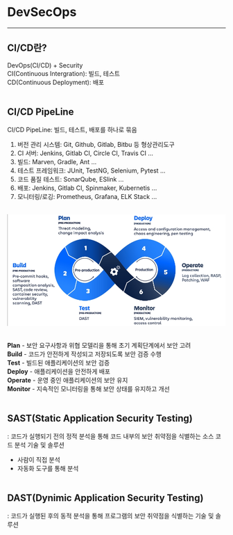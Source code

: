 # DevSecOps
---

## CI/CD란?
DevOps(CI/CD) + Security<br>
CI(Continuous Intergration): 빌드, 테스트<br>
CD(Continuous Deployment): 배포<br><br>

## CI/CD PipeLine
CI/CD PipeLine: 빌드, 테스트, 배포를 하나로 묶음<br>
1. 버전 관리 시스템: Git, Github, Gitlab, Bitbu 등 형상관리도구<br>
2. CI 서버: Jenkins, Gitlab CI, Circle CI, Travis CI ...<br>
3. 빌드: Marven, Gradle, Ant ...<br>
4. 테스트 프레임워크: JUnit, TestNG, Selenium, Pytest ...<br>
5. 코드 품질 테스트: SonarQube, ESlink ...<br>
6. 배포: Jenkins, Gitlab CI, Spinmaker, Kubernetis ...<br>
7. 모니터링/로깅: Prometheus, Grafana, ELK Stack ...<br><br>

![DevSecOps Pipeline](posts/cloud/img/devsecops.png)<br><br>

**Plan** - 보안 요구사항과 위협 모델리을 통해 초기 계획단계에서 보안 고려<br>
**Build** - 코드가 안전하게 작성되고 저장되도록 보안 검증 수행<br>
**Test** - 빌드된 애플리케이션의 보안 검증<br>
**Deploy** - 애플리케이션을 안전하게 배포<br>
**Operate** - 운영 중인 애플리케이션의 보안 유지<br>
**Monitor** - 지속적인 모니터링을 통해 보안 상태를 유지하고 개선<br><br>

## SAST(Static Application Security Testing)
: 코드가 실행되기 전의 정적 분석을 통해 코드 내부의 보안 취약점을 식별하는 소스 코드 분석 기술 및 솔루션<br>
- 사람이 직접 분석<br>
- 자동화 도구를 통해 분석<br><br>

## DAST(Dynimic Application Security Testing)
: 코드가 실행된 후의 동적 분석을 통해 프로그램의 보안 취약점을 식별하는 기술 및 솔루션


